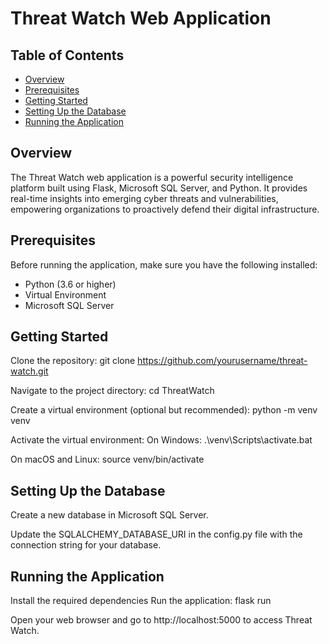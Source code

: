 # Threat Watch Web Application

## Table of Contents
- [Overview](#overview)
- [Prerequisites](#prerequisites)
- [Getting Started](#getting-started)
- [Setting Up the Database](#setting-up-the-database)
- [Running the Application](#running-the-application)

## Overview
The Threat Watch web application is a powerful security intelligence platform built using Flask, Microsoft SQL Server, and Python. It provides real-time insights into emerging cyber threats and vulnerabilities, empowering organizations to proactively defend their digital infrastructure.

## Prerequisites
Before running the application, make sure you have the following installed:
- Python (3.6 or higher)
- Virtual Environment
- Microsoft SQL Server

## Getting Started
Clone the repository:
git clone https://github.com/yourusername/threat-watch.git

Navigate to the project directory:
cd ThreatWatch

Create a virtual environment (optional but recommended):
python -m venv venv

Activate the virtual environment:
On Windows:
.\venv\Scripts\activate.bat

On macOS and Linux:
source venv/bin/activate

## Setting Up the Database
Create a new database in Microsoft SQL Server.

Update the SQLALCHEMY_DATABASE_URI in the config.py file with the connection string for your database.

## Running the Application
Install the required dependencies
Run the application:
flask run

Open your web browser and go to http://localhost:5000 to access Threat Watch.
